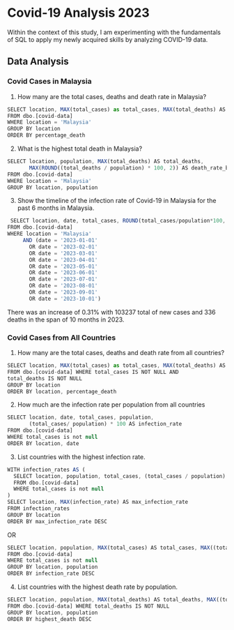 # Covid-19 Analysis 2023

Within the context of this study, I am experimenting with the fundamentals of SQL to apply my newly acquired skills by analyzing COVID-19 data.


## Data Analysis

### Covid Cases in Malaysia
1. How many are the total cases, deaths and death rate in Malaysia?
``` js
SELECT location, MAX(total_cases) as total_cases, MAX(total_deaths) AS total_deaths, MAX((total_deaths/total_cases)) * 100 AS percentage_death
FROM dbo.[covid-data]
WHERE location = 'Malaysia'
GROUP BY location
ORDER BY percentage_death
```

2. What is the highest total death in Malaysia?
``` js
SELECT location, population, MAX(total_deaths) AS total_deaths, 
       MAX(ROUND((total_deaths / population) * 100, 2)) AS death_rate_by_population
FROM dbo.[covid-data]
WHERE location = 'Malaysia'
GROUP BY location, population
```

3. Show the timeline of the infection rate of Covid-19 in Malaysia for the past 6 months in Malaysia.
 ``` js
  SELECT location, date, total_cases, ROUND(total_cases/population*100, 2) AS infection_rate
FROM dbo.[covid-data]
WHERE location = 'Malaysia' 
	  AND (date = '2023-01-01' 
		OR date = '2023-02-01'
		OR date = '2023-03-01'
		OR date = '2023-04-01'
		OR date = '2023-05-01'
		OR date = '2023-06-01'
		OR date = '2023-07-01'
		OR date = '2023-08-01'
		OR date = '2023-09-01'
		OR date = '2023-10-01')
```
There was an increase of 0.31% with 103237 total of new cases and 336 deaths in the span of 10 months in 2023.


### Covid Cases from All Countries
1. How many are the total cases, deaths and death rate from all countries?

``` js
SELECT location, MAX(total_cases) as total_cases, MAX(total_deaths) AS total_deaths, MAX((total_deaths/total_cases)) * 100 AS percentage_death
FROM dbo.[covid-data] WHERE total_cases IS NOT NULL AND 
total_deaths IS NOT NULL
GROUP BY location
ORDER BY location, percentage_death
```

2. How much are the infection rate per population from all countries

``` js
SELECT location, date, total_cases, population, 
	   (total_cases/ population) * 100 AS infection_rate
FROM dbo.[covid-data]
WHERE total_cases is not null
ORDER BY location, date
```

3. List countries with the highest infection rate.

``` js
WITH infection_rates AS (
  SELECT location, population, total_cases, (total_cases / population) * 100 AS infection_rate
  FROM dbo.[covid-data]
  WHERE total_cases is not null
)
SELECT location, MAX(infection_rate) AS max_infection_rate
FROM infection_rates
GROUP BY location
ORDER BY max_infection_rate DESC
```

OR

``` js
SELECT location, population, MAX(total_cases) AS total_cases, MAX((total_cases/population)) * 100 AS infection_rate
FROM dbo.[covid-data]
WHERE total_cases is not null
GROUP BY location, population
ORDER BY infection_rate DESC
```

4. List countries with the highest death rate by population.

``` js
SELECT location, population, MAX(total_deaths) AS total_deaths, MAX((total_deaths/population))*100 AS highest_death
FROM dbo.[covid-data] WHERE total_deaths IS NOT NULL 
GROUP BY location, population
ORDER BY highest_death DESC
```


   
   
